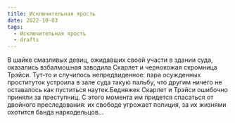 ```yaml
---
title: Исключительная ярость
date: 2022-10-03
tags:
  - Исключительная ярость
  - drafts
---
```


В шайке смазливых девиц, ожидавших своей участи в здании суда, оказались взбалмошная заводила Скарлет и чернокожая скромница Трэйси. Тут-то и случилось непредвиденное: пара осужденных проституток устроила в зале суда такую пальбу, что другим ничего не оставалось как пуститься наутек.Бедняжек Скарлет и Трэйси ошибочно приняли за преступниц. С этого момента им придется спасаться от двойного преследования: их свободе угрожает полиция, за их жизнями охотится банда наркодельцов...